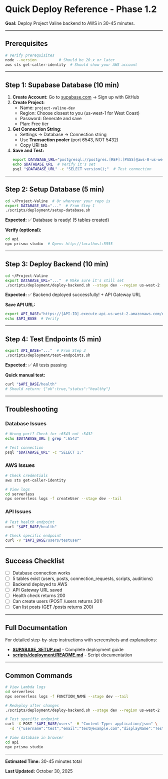 # Quick Deploy Reference - Phase 1.2

**Goal:** Deploy Project Valine backend to AWS in 30-45 minutes.

---

## Prerequisites

```bash
# Verify prerequisites
node --version          # Should be 20.x or later
aws sts get-caller-identity  # Should show your AWS account
```

---

## Step 1: Supabase Database (10 min)

1. **Create Account:** Go to [supabase.com](https://supabase.com) → Sign up with GitHub
2. **Create Project:** 
   - Name: `project-valine-dev`
   - Region: Choose closest to you (us-west-1 for West Coast)
   - Password: Generate and save
   - Plan: Free tier
3. **Get Connection String:**
   - Settings → Database → Connection string
   - Use **Transaction pooler** (port 6543, NOT 5432)
   - Copy URI tab
4. **Save and Test:**
   ```bash
   export DATABASE_URL="postgresql://postgres.[REF]:[PASS]@aws-0-us-west-1.pooler.supabase.com:6543/postgres"
   echo $DATABASE_URL  # Verify it's set
   psql "$DATABASE_URL" -c "SELECT version();"  # Test connection
   ```

---

## Step 2: Setup Database (5 min)

```bash
cd ~/Project-Valine  # Or wherever your repo is
export DATABASE_URL="..."  # From Step 1
./scripts/deployment/setup-database.sh
```

**Expected:** ✅ Database is ready! (5 tables created)

**Verify (optional):**
```bash
cd api
npx prisma studio  # Opens http://localhost:5555
```

---

## Step 3: Deploy Backend (10 min)

```bash
cd ~/Project-Valine
export DATABASE_URL="..."  # Make sure it's still set
./scripts/deployment/deploy-backend.sh --stage dev --region us-west-2
```

**Expected:** ✅ Backend deployed successfully! + API Gateway URL

**Save API URL:**
```bash
export API_BASE="https://[API-ID].execute-api.us-west-2.amazonaws.com/dev"
echo $API_BASE  # Verify
```

---

## Step 4: Test Endpoints (5 min)

```bash
export API_BASE="..."  # From Step 3
./scripts/deployment/test-endpoints.sh
```

**Expected:** ✅ All tests passing

**Quick manual test:**
```bash
curl "$API_BASE/health"
# Should return: {"ok":true,"status":"healthy"}
```

---

## Troubleshooting

### Database Issues
```bash
# Wrong port? Check for :6543 not :5432
echo $DATABASE_URL | grep ":6543"

# Test connection
psql "$DATABASE_URL" -c "SELECT 1;"
```

### AWS Issues
```bash
# Check credentials
aws sts get-caller-identity

# View logs
cd serverless
npx serverless logs -f createUser --stage dev --tail
```

### API Issues
```bash
# Test health endpoint
curl "$API_BASE/health"

# Check specific endpoint
curl -v "$API_BASE/users/testuser"
```

---

## Success Checklist

- [ ] Database connection works
- [ ] 5 tables exist (users, posts, connection_requests, scripts, auditions)
- [ ] Backend deployed to AWS
- [ ] API Gateway URL saved
- [ ] Health check returns 200
- [ ] Can create users (POST /users returns 201)
- [ ] Can list posts (GET /posts returns 200)

---

## Full Documentation

For detailed step-by-step instructions with screenshots and explanations:
- **[SUPABASE_SETUP.md](SUPABASE_SETUP.md)** - Complete deployment guide
- **[scripts/deployment/README.md](scripts/deployment/README.md)** - Script documentation

---

## Common Commands

```bash
# View Lambda logs
cd serverless
npx serverless logs -f FUNCTION_NAME --stage dev --tail

# Redeploy after changes
./scripts/deployment/deploy-backend.sh --stage dev --region us-west-2

# Test specific endpoint
curl -X POST "$API_BASE/users" -H "Content-Type: application/json" \
  -d '{"username":"test","email":"test@example.com","displayName":"Test User"}'

# View database in browser
cd api
npx prisma studio
```

---

**Estimated Time:** 30-45 minutes total

**Last Updated:** October 30, 2025

